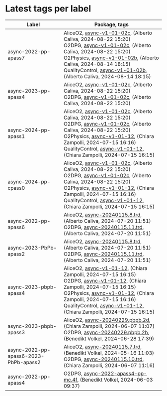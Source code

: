 # Latest tags per label

| Label | Package, tags |
| --- | --- |
| async-2022-pp-apass7 | AliceO2, [async-v1-01-02c](https://github.com/AliceO2Group/AliceO2/tree/async-v1-01-02c), (Alberto Caliva, 2024-08-22 15:20)<br>O2DPG, [async-v1-01-02c](https://github.com/AliceO2Group/O2DPG/tree/async-v1-01-02c), (Alberto Caliva, 2024-08-22 15:20)<br>O2Physics, [async-v1-01-02b](https://github.com/AliceO2Group/O2Physics/tree/async-v1-01-02b), (Alberto Caliva, 2024-08-14 18:15)<br>QualityControl, [async-v1-01-02b](https://github.com/AliceO2Group/QualityControl/tree/async-v1-01-02b), (Alberto Caliva, 2024-08-14 18:15) |
| async-2023-pp-apass4 | AliceO2, [async-v1-01-02c](https://github.com/AliceO2Group/AliceO2/tree/async-v1-01-02c), (Alberto Caliva, 2024-08-22 15:20)<br>O2DPG, [async-v1-01-02c](https://github.com/AliceO2Group/O2DPG/tree/async-v1-01-02c), (Alberto Caliva, 2024-08-22 15:20) |
| async-2024-pp-apass1 | AliceO2, [async-v1-01-02c](https://github.com/AliceO2Group/AliceO2/tree/async-v1-01-02c), (Alberto Caliva, 2024-08-22 15:20)<br>O2DPG, [async-v1-01-02c](https://github.com/AliceO2Group/O2DPG/tree/async-v1-01-02c), (Alberto Caliva, 2024-08-22 15:20)<br>O2Physics, [async-v1-01-12](https://github.com/AliceO2Group/O2Physics/tree/async-v1-01-12), (Chiara Zampolli, 2024-07-15 16:16)<br>QualityControl, [async-v1-01-12](https://github.com/AliceO2Group/QualityControl/tree/async-v1-01-12), (Chiara Zampolli, 2024-07-15 16:15) |
| async-2024-pp-cpass0 | AliceO2, [async-v1-01-02c](https://github.com/AliceO2Group/AliceO2/tree/async-v1-01-02c), (Alberto Caliva, 2024-08-22 15:20)<br>O2DPG, [async-v1-01-02c](https://github.com/AliceO2Group/O2DPG/tree/async-v1-01-02c), (Alberto Caliva, 2024-08-22 15:20)<br>O2Physics, [async-v1-01-12](https://github.com/AliceO2Group/O2Physics/tree/async-v1-01-12), (Chiara Zampolli, 2024-07-15 16:16)<br>QualityControl, [async-v1-01-12](https://github.com/AliceO2Group/QualityControl/tree/async-v1-01-12), (Chiara Zampolli, 2024-07-15 16:15) |
| async-2022-pp-apass6 | AliceO2, [async-20240115.8.trd](https://github.com/AliceO2Group/AliceO2/tree/async-20240115.8.trd), (Alberto Caliva, 2024-07-20 11:51)<br>O2DPG, [async-20240115.11.trd](https://github.com/AliceO2Group/O2DPG/tree/async-20240115.11.trd), (Alberto Caliva, 2024-07-20 11:51) |
| async-2023-PbPb-apass2 | AliceO2, [async-20240115.8.trd](https://github.com/AliceO2Group/AliceO2/tree/async-20240115.8.trd), (Alberto Caliva, 2024-07-20 11:51)<br>O2DPG, [async-20240115.11.trd](https://github.com/AliceO2Group/O2DPG/tree/async-20240115.11.trd), (Alberto Caliva, 2024-07-20 11:51) |
| async-2023-pbpb-apass4 | AliceO2, [async-v1-01-12](https://github.com/AliceO2Group/AliceO2/tree/async-v1-01-12), (Chiara Zampolli, 2024-07-15 16:15)<br>O2DPG, [async-v1-01-12](https://github.com/AliceO2Group/O2DPG/tree/async-v1-01-12), (Chiara Zampolli, 2024-07-15 16:15)<br>O2Physics, [async-v1-01-12](https://github.com/AliceO2Group/O2Physics/tree/async-v1-01-12), (Chiara Zampolli, 2024-07-15 16:16)<br>QualityControl, [async-v1-01-12](https://github.com/AliceO2Group/QualityControl/tree/async-v1-01-12), (Chiara Zampolli, 2024-07-15 16:15) |
| async-2023-pbpb-apass3 | AliceO2, [async-20240229.pbpb.2d](https://github.com/AliceO2Group/AliceO2/tree/async-20240229.pbpb.2d), (Chiara Zampolli, 2024-06-07 11:07)<br>O2DPG, [async-20240229.pbpb.2h](https://github.com/AliceO2Group/O2DPG/tree/async-20240229.pbpb.2h), (Benedikt Volkel, 2024-06-28 17:39) |
| async-2022-pp-apass6-2023-PbPb-apass2 | AliceO2, [async-20240115.7.trd](https://github.com/AliceO2Group/AliceO2/tree/async-20240115.7.trd), (Benedikt Volkel, 2024-05-16 11:03)<br>O2DPG, [async-20240115.10.trd](https://github.com/AliceO2Group/O2DPG/tree/async-20240115.10.trd), (Chiara Zampolli, 2024-06-07 11:16) |
| async-2022-pp-apass4 | O2DPG, [async-2022-apass4-pp-mc.4f](https://github.com/AliceO2Group/O2DPG/tree/async-2022-apass4-pp-mc.4f), (Benedikt Volkel, 2024-06-03 09:37) |
